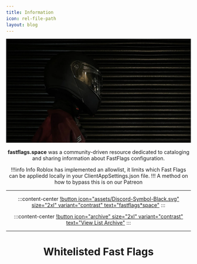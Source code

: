 ```yaml
---
title: Information
icon: rel-file-path
layout: blog
---
```


<div align="center">
  
<img src="assets/pbc.png" width="768">

**fastflags.space** was a community-driven resource dedicated to cataloging and sharing information about FastFlags configuration.

!!!info Info
Roblox has implemented an allowlist, it limits which Fast Flags can be appliedd locally in your ClientAppSettings.json file.
!!!
A method on how to bypass this is on our Patreon

---

:::content-center
[!button icon="assets/Discord-Symbol-Black.svg" size="2xl" variant="contrast" text="fastflags*space"](https://discord.gg/6zqNQTSkrg)
:::

:::content-center
[!button icon="archive" size="2xl" variant="contrast" text="View List Archive"](https://archive.fastflags.space)
:::

---

# Whitelisted Fast Flags

</div>
